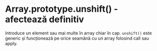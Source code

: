# Array.prototype.unshift() - afectează definitiv

Introduce un element sau mai multe în array chiar în cap. `unshift()` este generic și funcționează pe orice seamănă cu un array folosind call sau apply.
